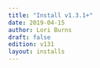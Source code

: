 ```yaml
---
title: "Install v1.3.1+"
date: 2019-04-15
author: Lori Burns
draft: false
edition: v131
layout: installs
---
```


